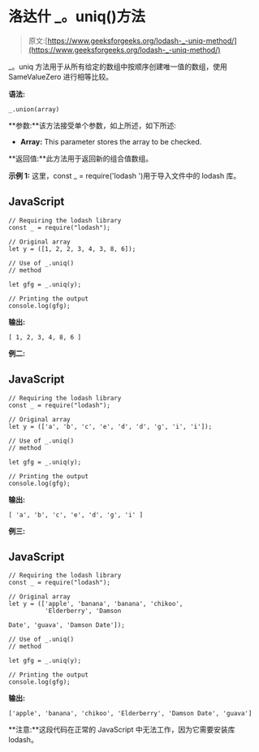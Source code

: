 # 洛达什 _。uniq()方法

> 原文:[https://www.geeksforgeeks.org/lodash-_-uniq-method/](https://www.geeksforgeeks.org/lodash-_-uniq-method/)

_。uniq 方法用于从所有给定的数组中按顺序创建唯一值的数组，使用 SameValueZero 进行相等比较。

**语法:**

```
_.union(array)

```

**参数:**该方法接受单个参数，如上所述，如下所述:

*   **Array:** This parameter stores the array to be checked.

**返回值:**此方法用于返回新的组合值数组。

**示例 1:** 这里，const _ = require('lodash ')用于导入文件中的 lodash 库。

## JavaScript

```
// Requiring the lodash library 
const _ = require("lodash"); 

// Original array 
let y = ([1, 2, 2, 3, 4, 3, 8, 6]);    

// Use of _.uniq() 
// method

let gfg = _.uniq(y);

// Printing the output 
console.log(gfg);
```

**输出:**

```
[ 1, 2, 3, 4, 8, 6 ]

```

**例二:**

## JavaScript

```
// Requiring the lodash library 
const _ = require("lodash"); 

// Original array 
let y = (['a', 'b', 'c', 'e', 'd', 'd', 'g', 'i', 'i']);    

// Use of _.uniq() 
// method

let gfg = _.uniq(y);

// Printing the output 
console.log(gfg);
```

**输出:**

```
[ 'a', 'b', 'c', 'e', 'd', 'g', 'i' ]

```

**例三:**

## JavaScript

```
// Requiring the lodash library 
const _ = require("lodash"); 

// Original array 
let y = (['apple', 'banana', 'banana', 'chikoo',
          'Elderberry', 'Damson 

Date', 'guava', 'Damson Date']);    

// Use of _.uniq() 
// method

let gfg = _.uniq(y);

// Printing the output 
console.log(gfg);
```

**输出:**

```
['apple', 'banana', 'chikoo', 'Elderberry', 'Damson Date', 'guava']

```

**注意:**这段代码在正常的 JavaScript 中无法工作，因为它需要安装库 lodash。